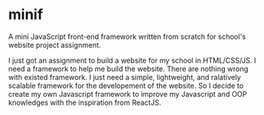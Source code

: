 # minif

A mini JavaScript front-end framework written from scratch for school's website project assignment.

I just got an assignment to build a website for my school in HTML/CSS/JS. I need a framework to help me build the website. There are nothing wrong with existed framework. I just need a simple, lightweight, and ralatively scalable framework for the developement of the website. So I decide to create my own Javascript framework to improve my Javascript and OOP knowledges with the inspiration from ReactJS.
